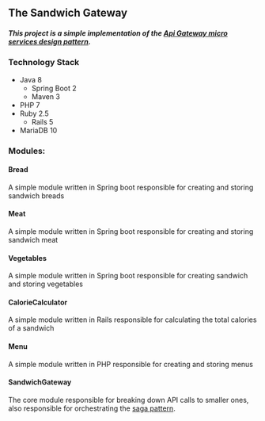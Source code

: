 ## The Sandwich Gateway
##### This project is a simple implementation of the [Api Gateway micro services design pattern](https://microservices.io/patterns/data/saga.html).
### Technology Stack

* Java 8
  * Spring Boot 2
  * Maven 3
* PHP 7
* Ruby 2.5
  * Rails 5
* MariaDB 10

### Modules:
  #### Bread
  A simple module written in Spring boot responsible for creating and storing sandwich breads
  #### Meat
  A simple module written in Spring boot responsible for creating and storing sandwich meat
  #### Vegetables
  A simple module written in Spring boot responsible for creating sandwich and storing vegetables
  #### CalorieCalculator
  A simple module written in Rails responsible for calculating the total calories of a sandwich
  #### Menu
  A simple module written in PHP responsible for creating and storing menus
  #### SandwichGateway
  The core module responsible for breaking down API calls to smaller ones, also responsible for 
  orchestrating the [saga pattern](https://microservices.io/patterns/data/saga.html).




